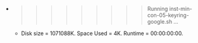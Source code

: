 * >>>>>>>>> Running inst-min-con-05-keyring-google.sh ...
  * Disk size = 1071088K. Space Used = 4K. Runtime = 00:00:00:00.
